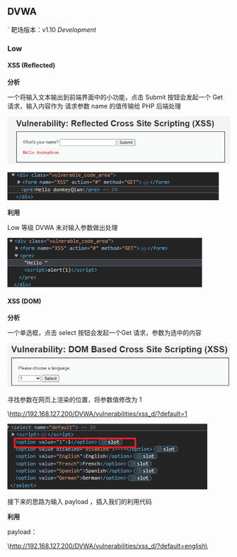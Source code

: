 
## DVWA
` 靶场版本：v1.10 *Development*

### Low

#### XSS (Reflected)

**分析**

一个将输入文本输出到前端界面中的小功能，点击 Submit 按钮会发起一个 Get 请求，输入内容作为 请求参数 name 的值传输给 PHP 后端处理

![](../../image/Pasted%20image%2020230424181348.png)

![](../../image/Pasted%20image%2020230424181413.png)

**利用**

Low 等级 DVWA 未对输入参数做出处理

![](../../image/Pasted%20image%2020230424181907.png)


#### XSS (DOM)

**分析**

一个单选框，点击 select 按钮会发起一个Get 请求，参数为选中的内容

![](../../image/Pasted%20image%2020230424182342.png)

寻找参数在网页上渲染的位置，将参数值修改为 1

\http://192.168.127.200/DVWA/vulnerabilities/xss_d/?default=1

![](../../image/Pasted%20image%2020230424183649.png)

接下来的思路为输入 payload ，插入我们的利用代码

**利用**

payload：

\http://192.168.127.200/DVWA/vulnerabilities/xss_d/?default=english\<script>alert('donkeyQian')\</script>

![](../../image/Pasted%20image%2020230424190320.png)

#### XSS (Stored)

**分析**

一个文本输入框，可以将用户的输入渲染到页面上

![](../../image/Pasted%20image%2020230424190637.png)

利用方式和前面两种类似，将payload 输入即可

**利用**

![](../../image/Pasted%20image%2020230424190929.png)

### Mid

#### XSS (Reflected)

**分析**

将 low 登记的 payload 输入，发现 \<script> 标签被过滤，应该是后端使用了黑名单策略，将敏感词汇替换了。查看源代码，发现是将 script 这个标签替换掉了

```php
`<?php      
header ("X-XSS-Protection: 0");      
// Is there any input?   
if( array_key_exists( "name", $_GET ) && $_GET[ 'name' ] != NULL ) {    
	// Get input    
	$name = str_replace( '<script>', '', $_GET[ 'name' ] );    
	// Feedback for end user    
	echo "<pre>Hello ${name}</pre>";   
}      
?>`
```

但是 str_replace() 这个函数式区分大小写的，因此我们只需要将 \<script> 修改为 \<Script> 就能绕过这个规则。

**利用**

payload：\<script>alert(1)\</script>

#### XSS (DOM)

**分析**

将 low 等级的 payload 输入，发现网站把我们重定向到了原网页，并且将我们的参数修改为 English，查看源代码，发现是后端做了一个查找 \<script> 标签的判断，如果输入中存在 这个标签，那么直接重定向到原网页，且参数为 english

**![](../../image/Pasted%20image%2020230424193809.png)

```php
<?php

// Is there any input?
if ( array_key_exists( "default", $_GET ) && !is_null ($_GET[ 'default' ]) ) {
    $default = $_GET['default'];
    
    # Do not allow script tags
    if (stripos ($default, "<script") !== false) {
        header ("location: ?default=English");
        exit;
    }
}

?>
```

**利用

stripos() 这个函数是不区分大小写的，所以修改大小写的策略在这里就用不了了，但我们还有很多其他的绕过策略，并不一定要使用 script 标签。

payload: \http://192.168.127.200/DVWA/vulnerabilities/xss_d/?default=English\</option>\</select>\<img src=1 onerror="alert(1)"  style="display:none"/>

这里将 option 标签和 select 标签提前闭合的原因是这两个标签中不能放 img 标签，所以我人为将他们闭合，并插入 img 标签
![](../../image/Pasted%20image%2020230424195045.png)

这里提供一些常见的替换 script 标签的思路：

1. \<img src='1' onerror='alert(1)' style="display:none">
2. \<iframe src="javascript:alert(1)">
